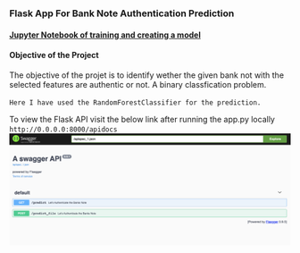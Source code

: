 <!-- ### Readme is yet to be updated  -->

### Flask App For Bank Note Authentication Prediction 

#### [Jupyter Notebook of training and creating a model](https://github.com/KarthikKaiplody/ML_Apps/blob/master/Bank_Note_Authentication_App/Bank-Note-Authentication.ipynb)

#### Objective of the Project
The objective of the projet is to identify wether the given bank not with the selected features are authentic or not. A binary classfication problem.
<!-- 
#### What's the Dataset all about?
-NA-

#### What models are considered and why?
-NA-

#### How to scale the model into production?
-NA- -->

 `Here I have used the RandomForestClassifier for the prediction.`

To view the Flask API visit the below link after running the app.py locally `http://0.0.0.0:8000/apidocs`
 <img src="https://github.com/KarthikKaiplody/ML_Apps/blob/master/Bank_Note_Authentication_App/API_screenshot.png">


